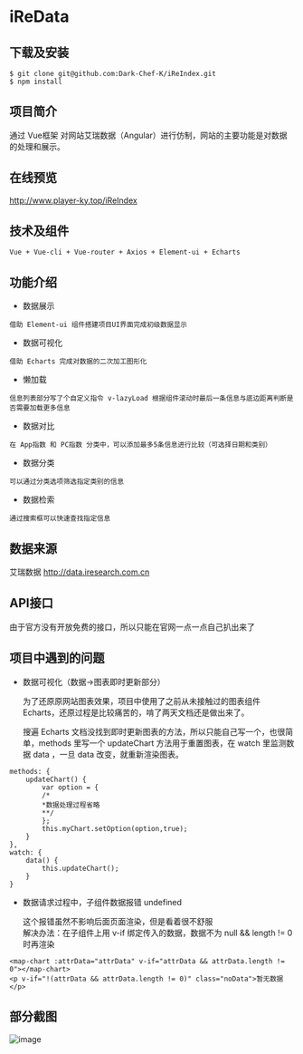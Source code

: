 # iReData

## 下载及安装
```
$ git clone git@github.com:Dark-Chef-K/iReIndex.git
$ npm install
```

## 项目简介

通过 Vue框架 对网站艾瑞数据（Angular）进行仿制，网站的主要功能是对数据的处理和展示。

## 在线预览
http://www.player-ky.top/iReIndex

## 技术及组件
```
Vue + Vue-cli + Vue-router + Axios + Element-ui + Echarts
```

## 功能介绍

- 数据展示
```
借助 Element-ui 组件搭建项目UI界面完成初级数据显示
```
- 数据可视化
```
借助 Echarts 完成对数据的二次加工图形化
```
- 懒加载
```
信息列表部分写了个自定义指令 v-lazyLoad 根据组件滚动时最后一条信息与底边距离判断是否需要加载更多信息
```
- 数据对比
```
在 App指数 和 PC指数 分类中，可以添加最多5条信息进行比较（可选择日期和类别）
```
- 数据分类
```
可以通过分类选项筛选指定类别的信息
```
- 数据检索
```
通过搜索框可以快速查找指定信息
```


## 数据来源
艾瑞数据 http://data.iresearch.com.cn

## API接口
由于官方没有开放免费的接口，所以只能在官网一点一点自己扒出来了

## 项目中遇到的问题
- 数据可视化（数据→图表即时更新部分）  

  为了还原原网站图表效果，项目中使用了之前从未接触过的图表组件 Echarts，还原过程是比较痛苦的，啃了两天文档还是做出来了。  
  
  搜遍 Echarts 文档没找到即时更新图表的方法，所以只能自己写一个，也很简单，methods 里写一个 updateChart 方法用于重置图表，在 watch 里监测数据 data ，一旦 data 改变，就重新渲染图表。
```
methods: {
    updateChart() {
        var option = {
        /*
        *数据处理过程省略
        **/ 
        };
        this.myChart.setOption(option,true);
    }
},
watch: {
    data() {
    	this.updateChart();
    }
}
```
- 数据请求过程中，子组件数据报错 undefined  

  这个报错虽然不影响后面页面渲染，但是看着很不舒服  
解决办法：在子组件上用 v-if 绑定传入的数据，数据不为 null && length != 0 时再渲染
```
<map-chart :attrData="attrData" v-if="attrData && attrData.length != 0"></map-chart>
<p v-if="!(attrData && attrData.length != 0)" class="noData">暂无数据</p>
```
## 部分截图

![image](https://github.com/Dark-Chef-K/iReIndex/blob/master/%E6%88%AA%E5%9B%BE.jpg?raw=true)
